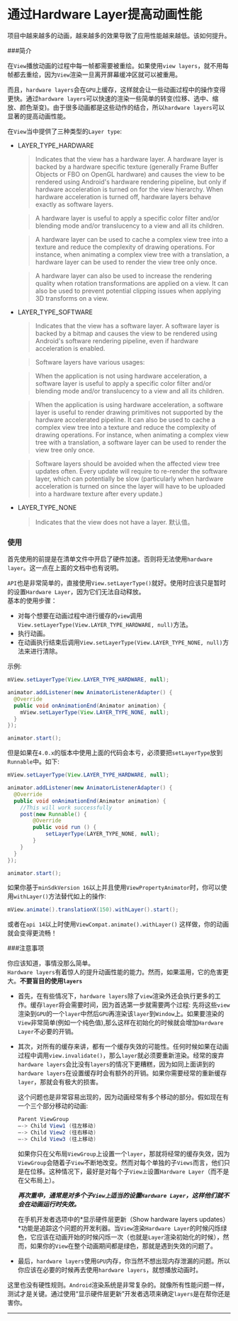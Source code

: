 通过Hardware Layer提高动画性能
===

项目中越来越多的动画，越来越多的效果导致了应用性能越来越低。该如何提升。   

###简介 

在`View`播放动画的过程中每一帧都需要被重绘。如果使用`view layers`，就不用每帧都去重绘，因为`View`渲染一旦离开屏幕缓冲区就可以被重用。

而且，`hardware layers`会在`GPU`上缓存，这样就会让一些动画过程中的操作变得更快。通过`hardware layers`可以快速的渲染一些简单的转变(位移、选中、缩放、颜色渐变)。由于很多动画都是这些动作的结合，所以`hardware layers`可以显著的提高动画性能。

在`View`当中提供了三种类型的`Layer type`:    

- LAYER_TYPE_HARDWARE
    > Indicates that the view has a hardware layer. A hardware layer is backed by a hardware specific texture (generally Frame Buffer Objects or FBO on OpenGL hardware) and causes the view to be rendered using Android's hardware rendering pipeline, but only if hardware acceleration is turned on for the view hierarchy. When hardware acceleration is turned off, hardware layers behave exactly as software layers.

    > A hardware layer is useful to apply a specific color filter and/or blending mode and/or translucency to a view and all its children.

    > A hardware layer can be used to cache a complex view tree into a texture and reduce the complexity of drawing operations. For instance, when animating a complex view tree with a translation, a hardware layer can be used to render the view tree only once.

    > A hardware layer can also be used to increase the rendering quality when rotation transformations are applied on a view. It can also be used to prevent potential clipping issues when applying 3D transforms on a view.    
    

- LAYER_TYPE_SOFTWARE
    > Indicates that the view has a software layer. A software layer is backed by a bitmap and causes the view to be rendered using Android's software rendering pipeline, even if hardware acceleration is enabled.

    > Software layers have various usages:

    > When the application is not using hardware acceleration, a software layer is useful to apply a specific color filter and/or blending mode and/or translucency to a view and all its children.

    > When the application is using hardware acceleration, a software layer is useful to render drawing primitives not supported by the hardware accelerated pipeline. It can also be used to cache a complex view tree into a texture and reduce the complexity of drawing operations. For instance, when animating a complex view tree with a translation, a software layer can be used to render the view tree only once.

    > Software layers should be avoided when the affected view tree updates often. Every update will require to re-render the software layer, which can potentially be slow (particularly when hardware acceleration is turned on since the layer will have to be uploaded into a hardware texture after every update.)

- LAYER_TYPE_NONE
    > Indicates that the view does not have a layer.
    默认值。

### 使用

首先使用的前提是在清单文件中开启了硬件加速。否则将无法使用`hardware layer`。这一点在上面的文档中也有说明。

`API`也是非常简单的，直接使用`View.setLayerType()`就好。使用时应该只是暂时的设置`Hardware Layer`，因为它们无法自动释放。     
基本的使用步骤：    
 
- 对每个想要在动画过程中进行缓存的`view`调用`View.setLayerType(View.LAYER_TYPE_HARDWARE, null)`方法。
- 执行动画。
- 在动画执行结束后调用`View.setLayerType(View.LAYER_TYPE_NONE, null)`方法来进行清除。

示例:      

```java
mView.setLayerType(View.LAYER_TYPE_HARDWARE, null);

animator.addListener(new AnimatorListenerAdapter() {  
  @Override
  public void onAnimationEnd(Animator animation) {
    mView.setLayerType(View.LAYER_TYPE_NONE, null);
  }
});

animator.start();  

```
但是如果在`4.0.x`的版本中使用上面的代码会本亏，必须要把`setLayerType`放到`Runnable`中。如下:   

```java
mView.setLayerType(View.LAYER_TYPE_HARDWARE, null);

animator.addListener(new AnimatorListenerAdapter() {  
  @Override
  public void onAnimationEnd(Animator animation) {
    //This will work successfully
    post(new Runnable() {
        @Override
        public void run () {
            setLayerType(LAYER_TYPE_NONE, null);
        }
    }
  }
});

animator.start();  
```

如果你基于`minSdkVersion 16`以上并且使用`ViewPropertyAnimator`时，你可以使用`withLayer()`方法替代如上的操作:     

```java
mView.animate().translationX(150).withLayer().start();
```

或者在`api 14`以上时使用`ViewCompat.animate().withLayer()`
这样做，你的动画就会变得更流畅！
    	

###注意事项  

你应该知道，事情没那么简单。     
`Hardware layers`有着惊人的提升动画性能的能力。然而，如果滥用，它的危害更大。**不要盲目的使用`layers`**

- 首先，在有些情况下，`hardware layers`除了`view`渲染外还会执行更多的工作。缓存`layer`将会需要时间，因为首选第一步就需要两个过程: 先将这些`view`渲染到`GPU`的一个`layer`中然后`GPU`再渲染该`layer`到`Window`上。如果要渲染的`View`非常简单(例如一个纯色值),那么这样在初始化的时候就会增加`Hardware Layer`不必要的开销。

- 其次，对所有的缓存来讲，都有一个缓存失效的可能性。任何时候如果在动画过程中调用`view.invalidate()`，那么`layer`就必须要重新渲染。经常的废弃`hardware layers`会比没有`layers`的情况下更糟糕，因为如同上面讲到的`hardware layers`在设置缓存时会有额外的开销。如果你需要经常的重新缓存`layer`，那就会有极大的损害。    

    这个问题也是非常容易出现的，因为动画经常有多个移动的部分。假如现在有一个三个部分移动的动画:     
    ```java
    Parent ViewGroup
    —-> Child View1 (往左移动)
    —-> Child View2 (往右移动)
    —-> Child View3 (往上移动)
    ```
    
    如果你只在父布局`ViewGroup`上设置一个`layer`，那就将经常的缓存失效，因为`ViewGroup`会随着子`View`不断地改变。然而对每个单独的子`Views`而言，他们只是在位移。这种情况下，最好是对每个子`View上`设置`Hardware Layer`（而不是在父布局上）。
    
    ***再次重申，通常是对多个子`View上`适当的设置`Hardware Layer`，这样他们就不会在动画运行时失效。***
    
    在手机开发者选项中的*显示硬件层更新（Show hardware layers updates）*功能是追踪这个问题的开发利器。当`View`渲染`Hardware Layer`的时候闪烁绿色，它应该在动画开始的时候闪烁一次（也就是`Layer`渲染初始化的时候），然而，如果你的`View`在整个动画期间都是绿色，那就是遇到失效的问题了。

- 最后，`hardware layers`使用`GPU`内存，你当然不想出现内存泄漏的问题。所以你应该在必要的时候再去使用`hardware layers`，就想播放动画时。  


这里也没有硬性规则。`Android`渲染系统是非常复杂的。就像所有性能问题一样，测试才是关键。通过使用“显示硬件层更新”开发者选项来确定`layers`是在帮你还是害你。





---
